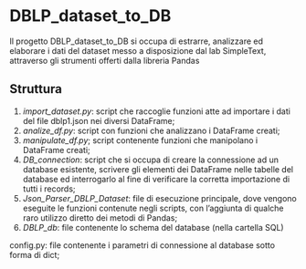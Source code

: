 # DBLP_dataset_to_DB

Il progetto DBLP_dataset_to_DB si occupa di estrarre, analizzare ed elaborare i dati del dataset messo a disposizione dal lab SimpleText, attraverso gli strumenti offerti dalla libreria Pandas

## Struttura

1. *import_dataset.py*: script che raccoglie funzioni atte ad importare i dati del file dblp1.json nei diversi DataFrame;
1. *analize_df.py*: script con funzioni che analizzano i DataFrame creati;
1. *manipulate_df.py*; script contenente funzioni che manipolano i DataFrame creati;
1. *DB_connection*: script che si occupa di creare la connessione ad un database esistente, scrivere gli elementi dei DataFrame nelle tabelle del database ed interrogarlo al fine di verificare la corretta importazione di tutti i records;
1. *Json_Parser_DBLP_Dataset*: file di esecuzione principale, dove vengono eseguite le funzioni contenute negli scripts, con l’aggiunta di qualche raro utilizzo diretto dei metodi di Pandas;
1. *DBLP_db*: file contenente lo schema del database (nella cartella SQL)

config.py: file contenente i parametri di connessione al database sotto forma di dict;
